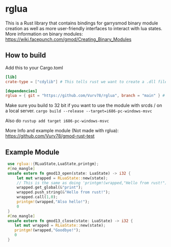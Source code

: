 # rglua

This is a Rust library that contains bindings for garrysmod binary module creation as well as more user-friendly interfaces to interact with lua states.
More information on binary modules: https://wiki.facepunch.com/gmod/Creating_Binary_Modules

## How to build

Add this to your Cargo.toml
```toml
[lib]
crate-type = ["cdylib"] # This tells rust we want to create a .dll file that links to C code.

[dependencies]
rglua = { git = "https://github.com/Vurv78/rglua", branch = "main" } # This gives you all of the good stuff w/ bindings
```

Make sure you build to 32 bit if you want to use the module with srcds / on a local server.
``cargo build --release --target=i686-pc-windows-msvc``

Also do
``rustup add target i686-pc-windows-msvc``

More Info and example module (Not made with rglua): https://github.com/Vurv78/gmod-rust-test

## Example Module
```rust
 use rglua::{RLuaState,LuaState,printgm};
 #[no_mangle]
 unsafe extern fn gmod13_open(state: LuaState) -> i32 {
     let mut wrapped = RLuaState::new(state);
     // This is the same as doing 'printgm!(wrapped,"Hello from rust!")'
     wrapped.get_global(&"print");
     wrapped.push_string(&"Hello from rust!");
     wrapped.call(1,0);
     printgm!(wrapped,"Also hello!");
     0
 }
 #[no_mangle]
 unsafe extern fn gmod13_close(state: LuaState) -> i32 {
    let mut wrapped = RLuaState::new(state);
    printgm!(wrapped,"Goodbye!");
    0
 }
```
